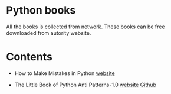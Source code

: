 # Python books

All the books is collected from network. These books can be free downloaded from autority website.


# Contents

* How to Make Mistakes in Python [website](http://www.oreilly.com/programming/free/how-to-make-mistakes-in-python.csp)

* The Little Book of Python Anti Patterns-1.0 [website](http://docs.quantifiedcode.com/python-code-patterns/latex/The-Little-Book-of-Python-Anti-Patterns-1.0.pdf?utm_source=Python+Weekly+Newsletter&utm_campaign=5edf7b6423-Python_Weekly_Issue_223_December_24_2015&utm_medium=email&utm_term=0_9e26887fc5-5edf7b6423-312761541) [Github](https://github.com/quantifiedcode/python-anti-patterns)
	
	
	
	
	
	
